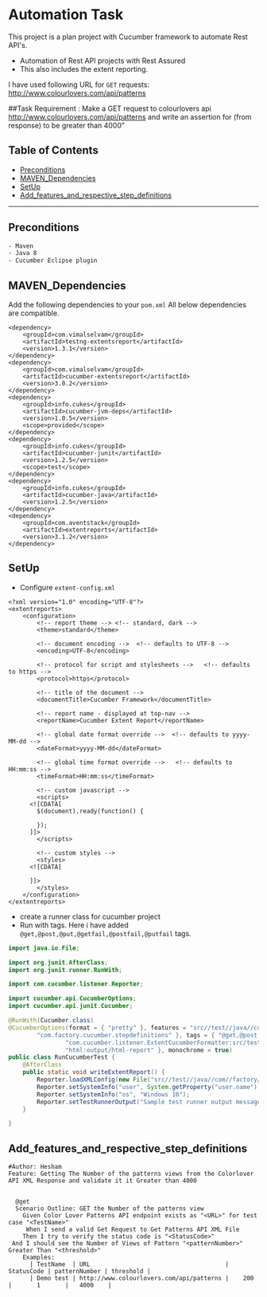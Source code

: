 # Automation Task
This project is a plan project with Cucumber framework to automate Rest API's.
  - Automation of Rest API projects with Rest Assured
  - This also includes the extent reporting.
    
I have used following URL for   `GET` requests:
http://www.colourlovers.com/api/patterns


##Task Requirement : 
Make a GET request to colourlovers api http://www.colourlovers.com/api/patterns and write an assertion for <numViews> (from response) to be greater than 4000” 

## Table of Contents 

- [Preconditions](#Preconditions)
- [MAVEN_Dependencies](#MAVEN_Dependencies)
- [SetUp](#SetUp)
- [Add_features_and_respective_step_definitions](#Add_features_and_respective_step_definitions)

---

## Preconditions
```bash
- Maven 
- Java 8
- Cucumber Eclipse plugin
```

## MAVEN_Dependencies
Add the following dependencies to your `pom.xml`
All below dependencies are compatible.

```maven
<dependency>
	<groupId>com.vimalselvam</groupId>
	<artifactId>testng-extentsreport</artifactId>
	<version>1.3.1</version>
</dependency>
<dependency>
	<groupId>com.vimalselvam</groupId>
	<artifactId>cucumber-extentsreport</artifactId>
	<version>3.0.2</version>
</dependency>
<dependency>
	<groupId>info.cukes</groupId>
	<artifactId>cucumber-jvm-deps</artifactId>
	<version>1.0.5</version>
	<scope>provided</scope>
</dependency>
<dependency>
	<groupId>info.cukes</groupId>
	<artifactId>cucumber-junit</artifactId>
	<version>1.2.5</version>
	<scope>test</scope>
</dependency>
<dependency>
	<groupId>info.cukes</groupId>
	<artifactId>cucumber-java</artifactId>
	<version>1.2.5</version>
</dependency>
<dependency>
	<groupId>com.aventstack</groupId>
	<artifactId>extentreports</artifactId>
	<version>3.1.2</version>
</dependency>
```
## SetUp
- Configure `extent-config.xml`
```
<?xml version="1.0" encoding="UTF-8"?>
<extentreports>
	<configuration>
		<!-- report theme --> <!-- standard, dark -->
		<theme>standard</theme>

		<!-- document encoding -->  <!-- defaults to UTF-8 -->
		<encoding>UTF-8</encoding>

		<!-- protocol for script and stylesheets -->   <!-- defaults to https -->
		<protocol>https</protocol>

		<!-- title of the document -->
		<documentTitle>Cucumber Framework</documentTitle>

		<!-- report name - displayed at top-nav -->
		<reportName>Cucumber Extent Report</reportName>

		<!-- global date format override -->  <!-- defaults to yyyy-MM-dd -->
		<dateFormat>yyyy-MM-dd</dateFormat>

		<!-- global time format override -->   <!-- defaults to HH:mm:ss -->
		<timeFormat>HH:mm:ss</timeFormat>

		<!-- custom javascript -->
		<scripts>
      <![CDATA[
        $(document).ready(function() {
        
        });
      ]]>
		</scripts>

		<!-- custom styles -->
		<styles>
      <![CDATA[
        
      ]]>
		</styles>
	</configuration>
</extentreports>
```

- create a runner class for cucumber project
- Run with tags. Here i have added `@get,@post,@put,@getfail,@postfail,@putfail` tags.
```java
import java.io.File;

import org.junit.AfterClass;
import org.junit.runner.RunWith;

import com.cucumber.listener.Reporter;

import cucumber.api.CucumberOptions;
import cucumber.api.junit.Cucumber;

@RunWith(Cucumber.class)
@CucumberOptions(format = { "pretty" }, features = "src//test//java//com//factory//cucumber//features", glue = {
		"com.factory.cucumber.stepdefinitions" }, tags = { "@get,@post,@put,@getfail,@postfail,@putfail" }, plugin = {
				"com.cucumber.listener.ExtentCucumberFormatter:src/test/reports/cucumber_report.html",
				"html:output/html-report" }, monochrome = true)
public class RunCucumberTest {
	@AfterClass
	public static void writeExtentReport() {
		Reporter.loadXMLConfig(new File("src//test//java//com//factory//cucumber//configuration//extent-config.xml"));
		Reporter.setSystemInfo("user", System.getProperty("user.name"));
		Reporter.setSystemInfo("os", "Windows 10");
		Reporter.setTestRunnerOutput("Sample test runner output message");
	}

}
```
## Add_features_and_respective_step_definitions
```feature
#Author: Hesham
Feature: Getting The Number of the patterns views from the Colorlover API XML Response and validate it it Greater than 4000


  @get
  Scenario Outline: GET the Number of the patterns view
    Given Color Lover Patterns API endpoint exists as "<URL>" for test case "<TestName>"
     When I send a valid Get Request to Get Patterns API XML File
    Then I try to verify the status code is "<StatusCode>"
 And I should see the Number of Views of Pattern "<patternNumber>" Greater Than "<threshold>"
    Examples: 
      | TestName  | URL                                      | StatusCode | patternNumber | threshold |
      | Demo test | http://www.colourlovers.com/api/patterns |    200     |       1       |   4000    |

  
```

